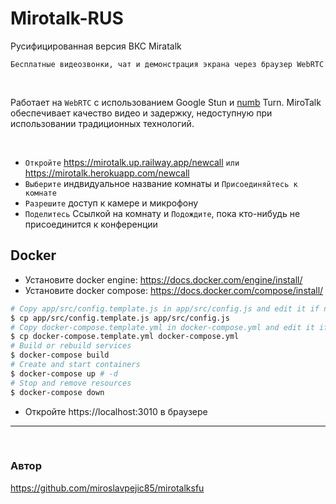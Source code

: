# Mirotalk-RUS
Русифицированная версия ВКС Miratalk

`Бесплатные видеозвонки, чат и демонстрация экрана через браузер WebRTC`

<br>

Работает на `WebRTC` с использованием Google Stun и [numb](http://numb.viagenie.ca/) Turn. MiroTalk обеспечивает качество видео и задержку, недоступную при использовании традиционных технологий.

<br>

-   `Откройте` https://mirotalk.up.railway.app/newcall `или` https://mirotalk.herokuapp.com/newcall
-   `Выберите` индвидуальное название комнаты и `Присоединяйтесь к комнате`
-   `Разрешите` доступ к камере и микрофону
-   `Поделитесь` Ссылкой на комнату и `Подождите`, пока кто-нибудь не присоединится к конференции



## Docker

-   Установите docker engine: https://docs.docker.com/engine/install/
-   Установите docker compose: https://docs.docker.com/compose/install/

```bash
# Copy app/src/config.template.js in app/src/config.js and edit it if needed
$ cp app/src/config.template.js app/src/config.js
# Copy docker-compose.template.yml in docker-compose.yml and edit it if needed
$ cp docker-compose.template.yml docker-compose.yml
# Build or rebuild services
$ docker-compose build
# Create and start containers
$ docker-compose up # -d
# Stop and remove resources
$ docker-compose down
```

-   Откройте https://localhost:3010 в браузере

---

<br>

### Автор

https://github.com/miroslavpejic85/mirotalksfu
